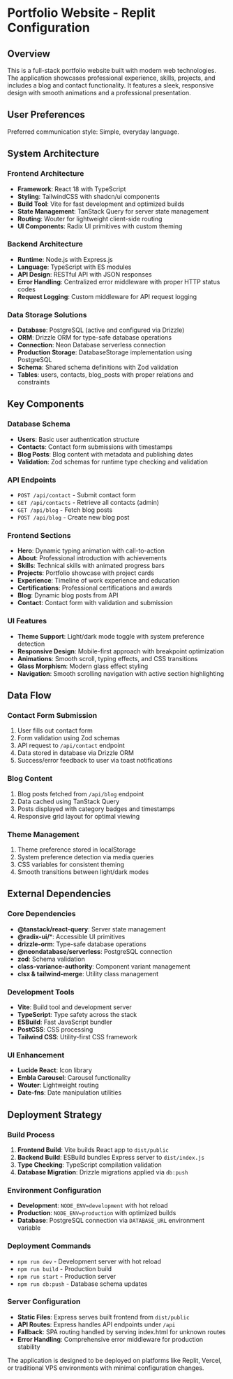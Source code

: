 # Portfolio Website - Replit Configuration

## Overview

This is a full-stack portfolio website built with modern web technologies. The application showcases professional experience, skills, projects, and includes a blog and contact functionality. It features a sleek, responsive design with smooth animations and a professional presentation.

## User Preferences

Preferred communication style: Simple, everyday language.

## System Architecture

### Frontend Architecture
- **Framework**: React 18 with TypeScript
- **Styling**: TailwindCSS with shadcn/ui components
- **Build Tool**: Vite for fast development and optimized builds
- **State Management**: TanStack Query for server state management
- **Routing**: Wouter for lightweight client-side routing
- **UI Components**: Radix UI primitives with custom theming

### Backend Architecture
- **Runtime**: Node.js with Express.js
- **Language**: TypeScript with ES modules
- **API Design**: RESTful API with JSON responses
- **Error Handling**: Centralized error middleware with proper HTTP status codes
- **Request Logging**: Custom middleware for API request logging

### Data Storage Solutions
- **Database**: PostgreSQL (active and configured via Drizzle)
- **ORM**: Drizzle ORM for type-safe database operations
- **Connection**: Neon Database serverless connection
- **Production Storage**: DatabaseStorage implementation using PostgreSQL
- **Schema**: Shared schema definitions with Zod validation
- **Tables**: users, contacts, blog_posts with proper relations and constraints

## Key Components

### Database Schema
- **Users**: Basic user authentication structure
- **Contacts**: Contact form submissions with timestamps
- **Blog Posts**: Blog content with metadata and publishing dates
- **Validation**: Zod schemas for runtime type checking and validation

### API Endpoints
- `POST /api/contact` - Submit contact form
- `GET /api/contacts` - Retrieve all contacts (admin)
- `GET /api/blog` - Fetch blog posts
- `POST /api/blog` - Create new blog post

### Frontend Sections
- **Hero**: Dynamic typing animation with call-to-action
- **About**: Professional introduction with achievements
- **Skills**: Technical skills with animated progress bars
- **Projects**: Portfolio showcase with project cards
- **Experience**: Timeline of work experience and education
- **Certifications**: Professional certifications and awards
- **Blog**: Dynamic blog posts from API
- **Contact**: Contact form with validation and submission

### UI Features
- **Theme Support**: Light/dark mode toggle with system preference detection
- **Responsive Design**: Mobile-first approach with breakpoint optimization
- **Animations**: Smooth scroll, typing effects, and CSS transitions
- **Glass Morphism**: Modern glass effect styling
- **Navigation**: Smooth scrolling navigation with active section highlighting

## Data Flow

### Contact Form Submission
1. User fills out contact form
2. Form validation using Zod schemas
3. API request to `/api/contact` endpoint
4. Data stored in database via Drizzle ORM
5. Success/error feedback to user via toast notifications

### Blog Content
1. Blog posts fetched from `/api/blog` endpoint
2. Data cached using TanStack Query
3. Posts displayed with category badges and timestamps
4. Responsive grid layout for optimal viewing

### Theme Management
1. Theme preference stored in localStorage
2. System preference detection via media queries
3. CSS variables for consistent theming
4. Smooth transitions between light/dark modes

## External Dependencies

### Core Dependencies
- **@tanstack/react-query**: Server state management
- **@radix-ui/***: Accessible UI primitives
- **drizzle-orm**: Type-safe database operations
- **@neondatabase/serverless**: PostgreSQL connection
- **zod**: Schema validation
- **class-variance-authority**: Component variant management
- **clsx & tailwind-merge**: Utility class management

### Development Tools
- **Vite**: Build tool and development server
- **TypeScript**: Type safety across the stack
- **ESBuild**: Fast JavaScript bundler
- **PostCSS**: CSS processing
- **Tailwind CSS**: Utility-first CSS framework

### UI Enhancement
- **Lucide React**: Icon library
- **Embla Carousel**: Carousel functionality
- **Wouter**: Lightweight routing
- **Date-fns**: Date manipulation utilities

## Deployment Strategy

### Build Process
1. **Frontend Build**: Vite builds React app to `dist/public`
2. **Backend Build**: ESBuild bundles Express server to `dist/index.js`
3. **Type Checking**: TypeScript compilation validation
4. **Database Migration**: Drizzle migrations applied via `db:push`

### Environment Configuration
- **Development**: `NODE_ENV=development` with hot reload
- **Production**: `NODE_ENV=production` with optimized builds
- **Database**: PostgreSQL connection via `DATABASE_URL` environment variable

### Deployment Commands
- `npm run dev` - Development server with hot reload
- `npm run build` - Production build
- `npm run start` - Production server
- `npm run db:push` - Database schema updates

### Server Configuration
- **Static Files**: Express serves built frontend from `dist/public`
- **API Routes**: Express handles API endpoints under `/api`
- **Fallback**: SPA routing handled by serving index.html for unknown routes
- **Error Handling**: Comprehensive error middleware for production stability

The application is designed to be deployed on platforms like Replit, Vercel, or traditional VPS environments with minimal configuration changes.